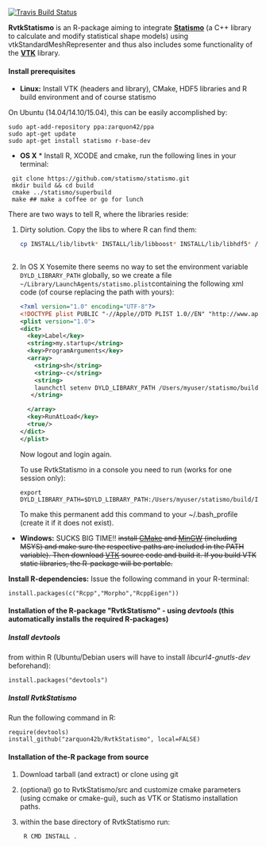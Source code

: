 [![Travis Build Status](https://travis-ci.org/zarquon42b/RvtkStatismo.png?branch=master)](https://travis-ci.org/zarquon42b/RvtkStatismo)

__RvtkStatismo__ is an R-package aiming to integrate **[Statismo](https://github.com/statismo/statismo)** (a C++ library to calculate and modify statistical shape models) using vtkStandardMeshRepresenter and thus also includes some functionality of the **[VTK](http://www.vtk.org)** library.

#### Install prerequisites ###



* **Linux:** Install VTK (headers and library), CMake, HDF5 libraries and R build environment and of course statismo

On Ubuntu (14.04/14.10/15.04), this can be easily accomplished by:
	
	sudo apt-add-repository ppa:zarquon42/ppa
	sudo apt-get update
	sudo apt-get install statismo r-base-dev




* **OS X** * Install R, XCODE and cmake, run the following lines in your terminal:
```
 git clone https://github.com/statismo/statismo.git
 mkdir build && cd build
 cmake ../statismo/superbuild 
 make ## make a coffee or go for lunch
 ```

There are two ways to tell R, where the libraries reside:

1. Dirty solution. Copy the libs to where R can find them:

    ```bash
    cp INSTALL/lib/libvtk* INSTALL/lib/libboost* INSTALL/lib/libhdf5* /Library/Frameworks/R.framework/Resources/lib
     
    ```

2. In OS X Yosemite there seems no way to set the environment variable ```DYLD_LIBRARY_PATH```  globally, so we create a file ```~/Library/LaunchAgents/statismo.plist```containing the following xml code (of course replacing the path with yours):

    ```xml
    <?xml version="1.0" encoding="UTF-8"?>
    <!DOCTYPE plist PUBLIC "-//Apple//DTD PLIST 1.0//EN" "http://www.apple.com/DTDs/PropertyList-1.0.dtd">
    <plist version="1.0">
    <dict>
      <key>Label</key>
      <string>my.startup</string>
      <key>ProgramArguments</key>
      <array>
        <string>sh</string>
        <string>-c</string>
        <string>
        launchctl setenv DYLD_LIBRARY_PATH /Users/myuser/statismo/build/INSTALL/lib
       </string>
    
      </array>
      <key>RunAtLoad</key>
      <true/>
    </dict>
    </plist>
    ```
    Now logout and login again.


    To use RvtkStatismo in a console you need to run (works for one session only):

    ```
    export DYLD_LIBRARY_PATH=$DYLD_LIBRARY_PATH:/Users/myuser/statismo/build/INSTALL/lib
    ```
    
   To make this permanent add this command to your ~/.bash_profile (create it if it does not exist).
	

* **Windows:** SUCKS BIG TIME!! <s>install [CMake](http://cmake.org/cmake/resources/software.html) and [MinGW](http://www.mingw.org/) (including MSYS) and make sure the respective paths are included in the PATH variable). Then download  [VTK](http://www.vtk.org/VTK/resources/software.html) source code and build it. If you build VTK static libraries, the R-package will be portable.</s>





**Install R-dependencies:** Issue the following command in your R-terminal:

	install.packages(c("Rcpp","Morpho","RcppEigen"))



#### Installation of the R-package "RvtkStatismo"  - using *devtools* (this automatically installs the required R-packages)



##### Install *devtools* #####
from within R (Ubuntu/Debian users will have to install *libcurl4-gnutls-dev* beforehand):

        
	install.packages("devtools")


##### Install *RvtkStatismo* #####
Run the following command in R:
        
	require(devtools)
	install_github("zarquon42b/RvtkStatismo", local=FALSE)
   
#### Installation of the-R package from source ###

1. Download tarball (and extract) or clone using git

2. (optional) go to RvtkStatismo/src and customize cmake parameters (using ccmake or cmake-gui), such as VTK or Statismo installation paths.

3. within the base directory of RvtkStatismo run: 
 
		R CMD INSTALL . 
 
